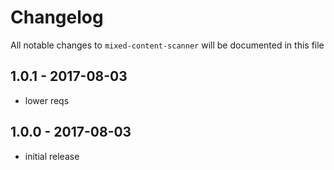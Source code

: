 # Changelog

All notable changes to `mixed-content-scanner` will be documented in this file

## 1.0.1 - 2017-08-03

- lower reqs

## 1.0.0 - 2017-08-03

- initial release
